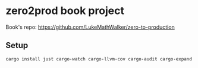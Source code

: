 # zero2prod book project

Book's repo: https://github.com/LukeMathWalker/zero-to-production

## Setup

```sh
cargo install just cargo-watch cargo-llvm-cov cargo-audit cargo-expand cargo-udeps bunyan
```
